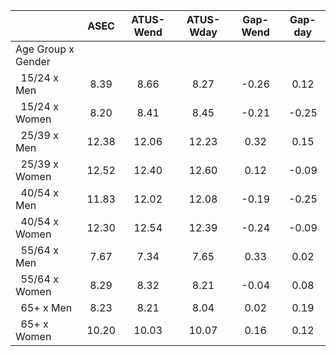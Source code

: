 
|                      |         ASEC |    ATUS-Wend |    ATUS-Wday |     Gap-Wend |      Gap-day |
| -------------------- | :----------: | :----------: | :----------: | :----------: | :----------: |
| Age Group x Gender   |              |              |              |              |              |
| &nbsp;&nbsp;15/24 x Men |         8.39 |         8.66 |         8.27 |        -0.26 |         0.12 |
| &nbsp;&nbsp;15/24 x Women |         8.20 |         8.41 |         8.45 |        -0.21 |        -0.25 |
| &nbsp;&nbsp;25/39 x Men |        12.38 |        12.06 |        12.23 |         0.32 |         0.15 |
| &nbsp;&nbsp;25/39 x Women |        12.52 |        12.40 |        12.60 |         0.12 |        -0.09 |
| &nbsp;&nbsp;40/54 x Men |        11.83 |        12.02 |        12.08 |        -0.19 |        -0.25 |
| &nbsp;&nbsp;40/54 x Women |        12.30 |        12.54 |        12.39 |        -0.24 |        -0.09 |
| &nbsp;&nbsp;55/64 x Men |         7.67 |         7.34 |         7.65 |         0.33 |         0.02 |
| &nbsp;&nbsp;55/64 x Women |         8.29 |         8.32 |         8.21 |        -0.04 |         0.08 |
| &nbsp;&nbsp;65+ x Men |         8.23 |         8.21 |         8.04 |         0.02 |         0.19 |
| &nbsp;&nbsp;65+ x Women |        10.20 |        10.03 |        10.07 |         0.16 |         0.12 |

